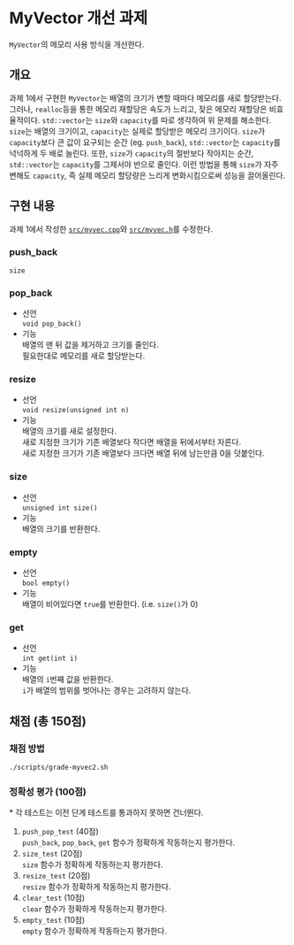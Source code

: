 # MyVector 개선 과제

`MyVector`의 메모리 사용 방식을 개선한다.

## 개요

과제 1에서 구현한 `MyVector`는 배열의 크기가 변할 때마다 메모리를 새로 할당받는다.
그러나, `realloc`등을 통한 메모리 재할당은 속도가 느리고,
    잦은 메모리 재할당은 비효율적이다.
`std::vector`는 `size`와 `capacity`를 따로 생각하여 위 문제를 해소한다.
`size`는 배열의 크기이고, `capacity`는 실제로 할당받은 메모리 크기이다.
`size`가 `capacity`보다 큰 값이 요구되는 순간 (eg. `push_back`),
    `std::vector`는 `capacity`를 넉넉하게 두 배로 늘린다.
또한, `size`가 `capacity`의 절반보다 작아지는 순간,
    `std::vector`는 `capacity`를 그제서야 반으로 줄인다.
이런 방법을 통해 `size`가 자주 변해도 `capacity`,
    즉 실제 메모리 할당량은 느리게 변화시킴으로써 성능을 끌어올린다.

## 구현 내용

과제 1에서 작성한 [`src/myvec.cpp`](src/myvec.cpp)와 [`src/myvec.h`](src/myvec.h)를 수정한다.

### push_back

`size`

### pop_back

* 선언 <br>
    `void pop_back()`
* 기능 <br>
    배열의 맨 뒤 값을 제거하고 크기를 줄인다. <br>
    필요한대로 메모리를 새로 할당받는다.

### resize

* 선언 <br>
    `void resize(unsigned int n)`
* 기능 <br>
    배열의 크기를 새로 설정한다. <br>
    새로 지정한 크기가 기존 배열보다 작다면 배열을 뒤에서부터 자른다. <br>
    새로 지정한 크기가 기존 배열보다 크다면 배열 뒤에 남는만큼 0을 덧붙인다.

### size

* 선언 <br>
    `unsigned int size()`
* 기능 <br>
    배열의 크기를 반환한다.

### empty

* 선언 <br>
    `bool empty()`
* 기능 <br>
    배열이 비어있다면 `true`를 반환한다. (i.e. `size()`가 0)

### get

* 선언 <br>
    `int get(int i)`
* 기능 <br>
    배열의 `i`번째 값을 반환한다. <br>
    `i`가 배열의 범위를 벗어나는 경우는 고려하지 않는다.

## 채점 (총 150점)

### 채점 방법

```bash
./scripts/grade-myvec2.sh
```

### 정확성 평가 (100점)

\* 각 테스트는 이전 단계 테스트를 통과하지 못하면 건너뛴다.

1. `push_pop_test` (40점) <br>
    `push_back`, `pop_back`, `get` 함수가 정확하게 작동하는지 평가한다.
2. `size_test` (20점) <br>
    `size` 함수가 정확하게 작동하는지 평가한다.
3. `resize_test` (20점) <br>
    `resize` 함수가 정확하게 작동하는지 평가한다.
4. `clear_test` (10점) <br>
    `clear` 함수가 정확하게 작동하는지 평가한다.
5. `empty_test` (10점) <br>
    `empty` 함수가 정확하게 작동하는지 평가한다.
